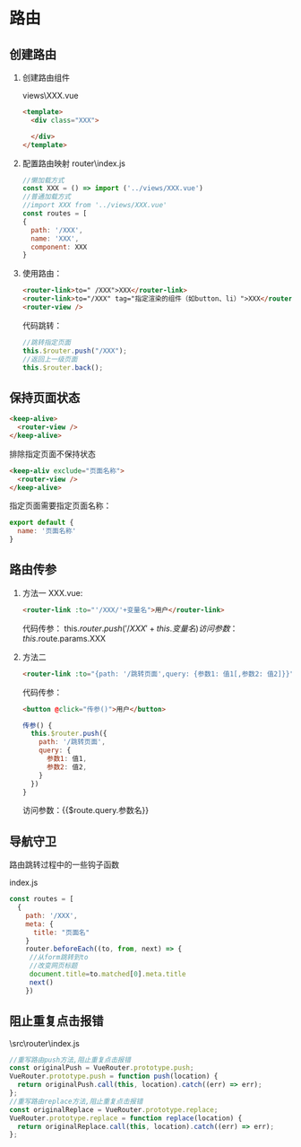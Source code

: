# 路由

## 创建路由

1. 创建路由组件

   views\XXX.vue

   ```HTML
   <template>
     <div class="XXX">

     </div>
   </template>
   ```

2. 配置路由映射
   router\index.js

   ```js
   //懒加载方式
   const XXX = () => import ('../views/XXX.vue')
   //普通加载方式
   //import XXX from '../views/XXX.vue'
   const routes = [
   {
     path: '/XXX',
     name: 'XXX',
     component: XXX
   }
   ```

3. 使用路由：

   ```HTML
   <router-link>to=" /XXX">XXX</router-link>
   <router-link>to="/XXX" tag="指定渲染的组件（如button、li）">XXX</router-link>
   <router-view />
   ```

   代码跳转：

   ```js
   //跳转指定页面
   this.$router.push("/XXX");
   //返回上一级页面
   this.$router.back();
   ```

## 保持页面状态

```HTML
<keep-alive>
  <router-view />
</keep-alive>
```

排除指定页面不保持状态

```HTML
<keep-aliv exclude="页面名称">
  <router-view />
</keep-alive>
```

指定页面需要指定页面名称：

```JavaScript
export default {
  name: '页面名称'
}

```

## 路由传参

1. 方法一
   XXX.vue:

   ```HTML
   <router-link :to="'/XXX/'+变量名">用户</router-link>
   ```

   代码传参：
   this.$router.push('/XXX' + this.变量名)  
    访问参数：this.$route.params.XXX

1. 方法二

   ```HTML
   <router-link :to="{path: '/跳转页面',query: {参数1: 值1[,参数2: 值2]}}">页面名</router-link>
   ```

   代码传参：

   ```HTML
   <button @click="传参()">用户</button>
   ```

   ```js
   传参() {
     this.$router.push({
       path: '/跳转页面',
       query: {
         参数1: 值1,
         参数2: 值2,
       }
     })
   }
   ```

   访问参数：{{$route.query.参数名}}

## 导航守卫

路由跳转过程中的一些钩子函数

index.js

```js
const routes = [
  {
    path: '/XXX',
    meta: {
      title: "页面名"
    }
    router.beforeEach((to, from, next) => {
     //从form跳转到to
     //改变网页标题
     document.title=to.matched[0].meta.title
     next()
    })
```

## 阻止重复点击报错

\src\router\index.js

```js
//重写路由push方法,阻止重复点击报错
const originalPush = VueRouter.prototype.push;
VueRouter.prototype.push = function push(location) {
  return originalPush.call(this, location).catch((err) => err);
};
//重写路由replace方法,阻止重复点击报错
const originalReplace = VueRouter.prototype.replace;
VueRouter.prototype.replace = function replace(location) {
  return originalReplace.call(this, location).catch((err) => err);
};
```
